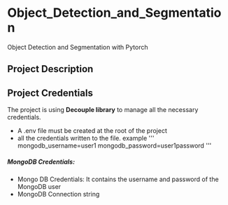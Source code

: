# Object_Detection_and_Segmentation
Object Detection and Segmentation with Pytorch

## Project Description


## Project Credentials
The project is using **Decouple library** to manage all the necessary credentials. 
- A .env file must be created at the root of the project
- all the credentials written to the file. example ''' mongodb_username=user1
mongodb_password=user1password '''

##### MongoDB Credentials:
- Mongo DB Credentials: It contains the username and password of the MongoDB user
- MongoDB Connection string